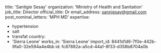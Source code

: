 title: 'Santigie Sesay'
organization: 'Ministry of Health and Sanitation'
job_title: Director
official_title: Dr
email_address: sanniesay@gmail.com
post_nominal_letters: 'MPH MD'
expertise:
  - hypertension
  - salt
  - transfat
country:
  - 'Sierra Leone'
works_in: 'Sierra Leone'
import_id: 8441d1d6-7f0e-442b-9fa0-32e594a4e4bb
id: fc87882a-a5cd-44a1-8f33-d358b8704a0b
